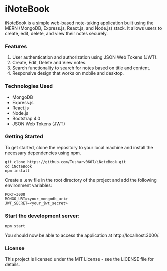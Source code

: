 # iNoteBook
iNoteBook is a simple web-based note-taking application built using the MERN (MongoDB, Express.js, React.js, and Node.js) stack. It allows users to create, edit, delete, and view their notes securely.

### Features
1. User authentication and authorization using JSON Web Tokens (JWT).
2. Create, Edit, Delete and View notes.
3. Search functionality to search for notes based on title and content.
4. Responsive design that works on mobile and desktop.

### Technologies Used
* MongoDB
* Express.js
* React.js
* Node.js
* Bootstrap 4.0
* JSON Web Tokens (JWT)

### Getting Started
To get started, clone the repository to your local machine and install the necessary dependencies using npm.

```
git clone https://github.com/Tusharv0607/iNoteBook.git
cd iNoteBook
npm install
```
Create a .env file in the root directory of the project and add the following environment variables:

```
PORT=3000
MONGO_URI=<your_mongodb_uri>
JWT_SECRET=<your_jwt_secret>
```

### Start the development server:

```
npm start
```

You should now be able to access the application at http://localhost:3000/.

### License
This project is licensed under the MIT License - see the LICENSE file for details.
